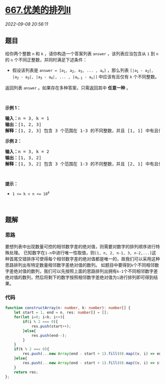 # [667.优美的排列II](https://leetcode.cn/problems/beautiful-arrangement-ii)
*2022-09-08 20:56:11*
## 题目
<p>给你两个整数 <code>n</code> 和 <code>k</code> ，请你构造一个答案列表 <code>answer</code> ，该列表应当包含从 <code>1</code> 到 <code>n</code> 的 <code>n</code> 个不同正整数，并同时满足下述条件：</p>

<ul>
  <li>假设该列表是 <code>answer = [a<sub>1</sub>, a<sub>2</sub>, a<sub>3</sub>, ... , a<sub>n</sub>]</code> ，那么列表 <code>[|a<sub>1</sub> - a<sub>2</sub>|, |a<sub>2</sub> - a<sub>3</sub>|, |a<sub>3</sub> - a<sub>4</sub>|, ... , |a<sub>n-1</sub> - a<sub>n</sub>|]</code> 中应该有且仅有 <code>k</code> 个不同整数。</li>
</ul>

<p>返回列表 <code>answer</code> 。如果存在多种答案，只需返回其中 <strong>任意一种</strong> 。</p>

<p> </p>

<p><strong>示例 1：</strong></p>

<pre>
<strong>输入：</strong>n = 3, k = 1
<strong>输出：</strong>[1, 2, 3]
<strong>解释：</strong>[1, 2, 3] 包含 3 个范围在 1-3 的不同整数，并且 [1, 1] 中有且仅有 1 个不同整数：1
</pre>

<p><strong>示例 2：</strong></p>

<pre>
<strong>输入：</strong>n = 3, k = 2
<strong>输出：</strong>[1, 3, 2]
<strong>解释：</strong>[1, 3, 2] 包含 3 个范围在 1-3 的不同整数，并且 [2, 1] 中有且仅有 2 个不同整数：1 和 2
</pre>

<p> </p>

<p><strong>提示：</strong></p>

<ul>
  <li><code>1 &lt;= k &lt; n &lt;= 10<sup>4</sup></code></li>
</ul>

<p> </p>


## 题解
### 思路
要想列表中出现数量可控的相邻数字差的绝对值，则需要对数字的排列顺序进行特殊处理。
已知数字在`1-n`中进行唯一性取值，则`[1, n, 2, n-1, 3, n-2,...]`这种首尾交错排序可使得每个相邻数字差的绝对值都是唯一的，故我们可以采用这种思路排列出有特定数量相邻数字差绝对值的数列。
如题目中要得到`k`个不同相邻数字差绝对值的数列，我们可以先按照上面的思路排列出拥有`k-1`个不同相邻数字差绝对值的数列，然后将剩下的数字按照相邻数字差绝对值为`1`进行排列即可得到结果。

### 代码
```typescript
function constructArray(n: number, k: number): number[] {
    let start = 1, end = n, res: number[] = [];
    for(let i=0; i<k; i++){
        if(i % 2 === 0){
            res.push(start++);
        }else{
            res.push(end--);
        }
    }
    if(k % 2 === 0){
        res.push(...new Array(end - start + 1).fill(0).map((v, i) => end - i));
    }else{
        res.push(...new Array(end - start + 1).fill(0).map((v, i) => start + i));
    }
    return res;
};
```

